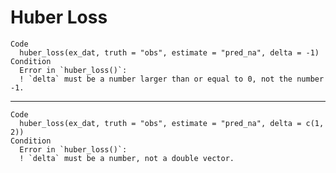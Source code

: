 # Huber Loss

    Code
      huber_loss(ex_dat, truth = "obs", estimate = "pred_na", delta = -1)
    Condition
      Error in `huber_loss()`:
      ! `delta` must be a number larger than or equal to 0, not the number -1.

---

    Code
      huber_loss(ex_dat, truth = "obs", estimate = "pred_na", delta = c(1, 2))
    Condition
      Error in `huber_loss()`:
      ! `delta` must be a number, not a double vector.

